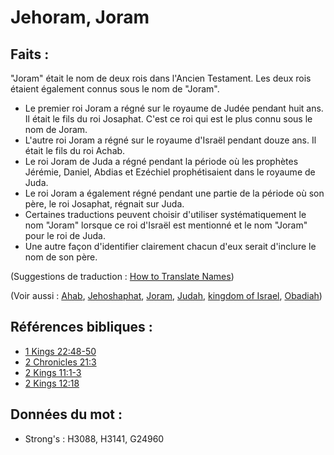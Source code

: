 # Jehoram, Joram

## Faits :

"Joram" était le nom de deux rois dans l'Ancien Testament. Les deux rois étaient également connus sous le nom de "Joram".

* Le premier roi Joram a régné sur le royaume de Judée pendant huit ans. Il était le fils du roi Josaphat. C'est ce roi qui est le plus connu sous le nom de Joram.
* L'autre roi Joram a régné sur le royaume d'Israël pendant douze ans. Il était le fils du roi Achab.
* Le roi Joram de Juda a régné pendant la période où les prophètes Jérémie, Daniel, Abdias et Ezéchiel prophétisaient dans le royaume de Juda.
* Le roi Joram a également régné pendant une partie de la période où son père, le roi Josaphat, régnait sur Juda.
* Certaines traductions peuvent choisir d'utiliser systématiquement le nom "Joram" lorsque ce roi d'Israël est mentionné et le nom "Joram" pour le roi de Juda.
* Une autre façon d'identifier clairement chacun d'eux serait d'inclure le nom de son père.

(Suggestions de traduction : [How to Translate Names](rc://en/ta/man/translate/translate-names))

(Voir aussi : [Ahab](../names/ahab.md), [Jehoshaphat](../names/jehoshaphat.md), [Joram](../names/joram.md), [Judah](../names/judah.md), [kingdom of Israel](../names/kingdomofisrael.md), [Obadiah](../names/obadiah.md))

## Références bibliques :

* [1 Kings 22:48-50](rc://en/tn/help/1ki/22/48)
* [2 Chronicles 21:3](rc://en/tn/help/2ch/21/03)
* [2 Kings 11:1-3](rc://en/tn/help/2ki/11/01)
* [2 Kings 12:18](rc://en/tn/help/2ki/12/18)

## Données du mot :

* Strong's : H3088, H3141, G24960
